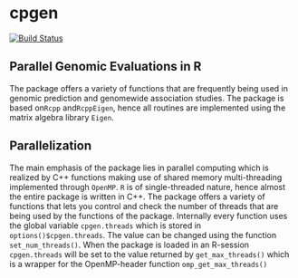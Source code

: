 cpgen
=====

[![Build Status](https://travis-ci.org/cheuerde/cpgen.svg?branch=master)](https://travis-ci.org/cheuerde/cpgen)

## Parallel Genomic Evaluations in R

The package offers a variety of functions that are frequently being used in genomic prediction
and genomewide association studies. The package is based on`Rcpp` and`RcppEigen`, hence all routines
are implemented using the matrix algebra library `Eigen`.

## Parallelization

The main emphasis of the package lies in parallel computing which is realized by C++ functions making
use of shared memory multi-threading implemented through `OpenMP`. 
`R` is of single-threaded nature, hence almost the entire package is written
in C++. The package offers a variety of functions that lets you control and check
the number of threads that are being used by the functions of the package.
Internally every function uses the global variable `cpgen.threads` which is stored in
`options()$cpgen.threads`.
The value can be changed using the function `set_num_threads()`. When the package is loaded
in an R-session `cpgen.threads` will be set to the value returned by `get_max_threads()` which
is a wrapper for the OpenMP-header function `omp_get_max_threads()`
